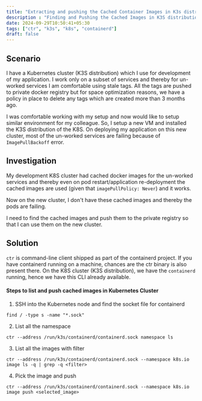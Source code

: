 ```yaml
---
title: "Extracting and pushing the Cached Container Images in K3s distribution of K8S Cluster"
description : "Finding and Pushing the Cached Images in K3S distribution of Kubernetes to Docker Registry"
date: 2024-09-29T10:50:41+05:30
tags: ["ctr", "k3s", "k8s", "containerd"]
draft: false
---
```


## Scenario 

I have a Kubernetes cluster (K3S distribution) which I use for development of my application. I work only on a subset of services and thereby for un-worked services I am comfortable using stale tags. All the tags are pushed to private docker registry but for  space optimization reasons, we have a policy in place to delete any tags which are created more than 3 months ago. 

I was comfortable working with my setup and now would like to setup similar environment for my colleague. So, I setup a new VM and installed the K3S distribution of the K8S. On deploying my application on this new cluster, most of the un-worked services are failing because of `ImagePullBackoff` error.


## Investigation
My development K8S cluster had cached docker images for the un-worked services and thereby even on pod restart/application re-deployment the cached images are used (given that `imagePullPolicy: Never`) and it works. 
 
Now on the new cluster, I don't have these cached images and thereby the pods are failing.

I need to find the cached images and push them to the private registry so that I can use them on the new cluster.

## Solution

`ctr` is command-line client shipped as part of the containerd project. If you have containerd running on a machine, chances are the ctr binary is also present there. On the K8S cluster (K3S distribution), we have the `containerd` running, hence we have this CLI already available.

#### Steps to list and push cached images in Kubernetes Cluster

1. SSH into the Kubernetes node and find the socket file for containerd

`find / -type s -name "*.sock"`

2. List all the namespace 

`ctr --address /run/k3s/containerd/containerd.sock namespace ls`

3. List all the images with filter

`ctr --address /run/k3s/containerd/containerd.sock --namespace k8s.io image ls -q | grep -q <filter>` 

4. Pick the image and push

`ctr --address /run/k3s/containerd/containerd.sock --namespace k8s.io image push <selected_image>`


